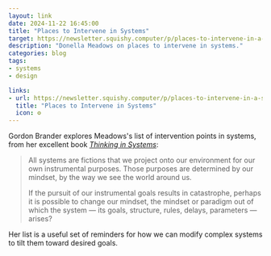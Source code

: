 ```yaml
---
layout: link
date: 2024-11-22 16:45:00
title: "Places to Intervene in Systems"
target: https://newsletter.squishy.computer/p/places-to-intervene-in-a-system
description: "Donella Meadows on places to intervene in systems."
categories: blog
tags:
- systems
- design

links:
- url: https://newsletter.squishy.computer/p/places-to-intervene-in-a-system
  title: "Places to Intervene in Systems"
  icon: ⚙️
---
```


Gordon Brander explores Meadows's list of intervention points in systems, from her excellent book *[Thinking in Systems](/books/meadows-thinking-in-systems "Thinking in Systems by Donella Meadows")*:

> All systems are fictions that we project onto our environment for our own instrumental purposes. Those purposes are determined by our mindset, by the way we see the world around us.
>
> If the pursuit of our instrumental goals results in catastrophe, perhaps it is possible to change our mindset, the mindset or paradigm out of which the system — its goals, structure, rules, delays, parameters — arises?

Her list is a useful set of reminders for how we can modify complex systems to tilt them toward desired goals.
